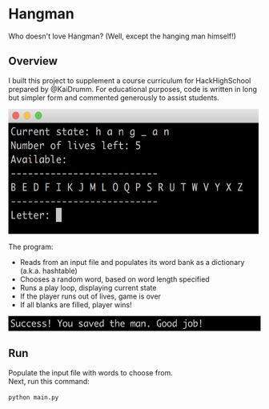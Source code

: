 # Hangman
Who doesn't love Hangman? (Well, except the hanging man himself!)

## Overview

I built this project to supplement a course curriculum for HackHighSchool prepared by @KaiDrumm. For educational purposes, 
code is written in long but simpler form and commented generously to assist students.

<img src="https://raw.githubusercontent.com/mgia/hangman/master/img/state.png" width="500" height="250">

The program:
- Reads from an input file and populates its word bank as a dictionary (a.k.a. hashtable)
- Chooses a random word, based on word length specified
- Runs a play loop, displaying current state
- If the player runs out of lives, game is over
- If all blanks are filled, player wins!
<img src="https://raw.githubusercontent.com/mgia/hangman/master/img/success.png" width="600" height="30">

## Run

Populate the input file with words to choose from.<br>
Next, run this command:

`python main.py`
